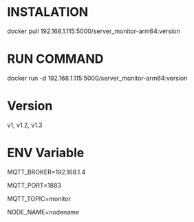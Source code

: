 # INSTALATION
docker pull 192.168.1.115:5000/server_monitor-arm64:version

# RUN COMMAND
docker run -d 192.168.1.115:5000/server_monitor-arm64:version

# Version
v1, v1.2, v1.3


# ENV Variable
MQTT_BROKER=192.168.1.4

MQTT_PORT=1883

MQTT_TOPIC=monitor

NODE_NAME=nodename